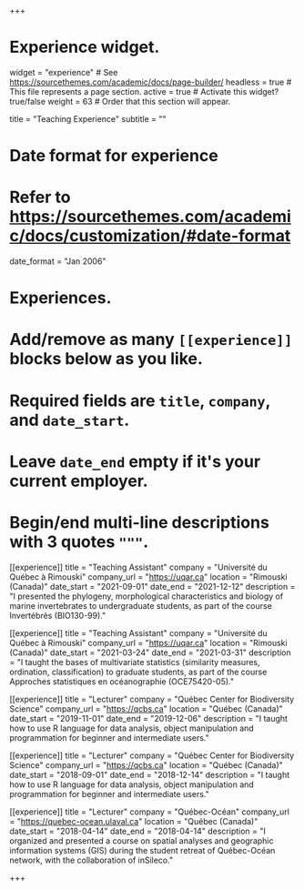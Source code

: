 +++
# Experience widget.
widget = "experience"  # See https://sourcethemes.com/academic/docs/page-builder/
headless = true  # This file represents a page section.
active = true  # Activate this widget? true/false
weight = 63  # Order that this section will appear.

title = "Teaching Experience"
subtitle = ""

# Date format for experience
#   Refer to https://sourcethemes.com/academic/docs/customization/#date-format
date_format = "Jan 2006"

# Experiences.
#   Add/remove as many `[[experience]]` blocks below as you like.
#   Required fields are `title`, `company`, and `date_start`.
#   Leave `date_end` empty if it's your current employer.
#   Begin/end multi-line descriptions with 3 quotes `"""`.
[[experience]]
  title = "Teaching Assistant"
  company = "Université du Québec à Rimouski"
  company_url = "https://uqar.ca"
  location = "Rimouski (Canada)"
  date_start = "2021-09-01"
  date_end = "2021-12-12"
  description = "I presented the phylogeny, morphological characteristics and biology of marine invertebrates to undergraduate students, as part of the course Invertébrés (BIO130-99)."

[[experience]]
  title = "Teaching Assistant"
  company = "Université du Québec à Rimouski"
  company_url = "https://uqar.ca"
  location = "Rimouski (Canada)"
  date_start = "2021-03-24"
  date_end = "2021-03-31"
  description = "I taught the bases of multivariate statistics (similarity measures, ordination, classification) to graduate students, as part of the course Approches statistiques en océanographie (OCE75420-05)."

[[experience]]
  title = "Lecturer"
  company = "Québec Center for Biodiversity Science"
  company_url = "https://qcbs.ca"
  location = "Québec (Canada)"
  date_start = "2019-11-01"
  date_end = "2019-12-06"
  description = "I taught how to use R language for data analysis, object manipulation and programmation for beginner and intermediate users."

[[experience]]
  title = "Lecturer"
  company = "Québec Center for Biodiversity Science"
  company_url = "https://qcbs.ca"
  location = "Québec (Canada)"
  date_start = "2018-09-01"
  date_end = "2018-12-14"
  description = "I taught how to use R language for data analysis, object manipulation and programmation for beginner and intermediate users."

[[experience]]
  title = "Lecturer"
  company = "Québec-Océan"
  company_url = "https://quebec-ocean.ulaval.ca"
  location = "Québec (Canada)"
  date_start = "2018-04-14"
  date_end = "2018-04-14"
  description = "I organized and presented a course on spatial analyses and geographic information systems (GIS) during the student retreat of Québec-Océan network, with the collaboration of inSileco."

+++
